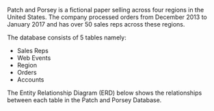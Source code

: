 Patch and Porsey is a fictional paper selling across four regions in the United States. The company processed orders from December 2013 to January 2017 and has over 50 sales reps across these regions. 

The database consists of 5 tables namely:
+ Sales Reps
+ Web Events
+ Region
+ Orders
+ Accounts

The Entity Relationship Diagram (ERD) below shows the relationships between each table in the Patch and Porsey Database. 
